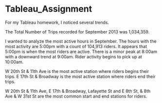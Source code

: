 # Tableau_Assignment
For my Tableau homework, I noticed several trends.

The Total Number of Trips recorded for September 2013 was 1,034,359.

I wanted to analyze the most active hours in September. The hours with the most activity are 5:00pm with a count of 104,913 riders. It appears that 5:00pm is when the most riders are active. There is a minor peak at 8:00am with a downward trend at 9:00am. Rider activity begins to pick up at 10:00am.

W 20th St & 11th Ave is the most active station where riders begins their trips.
E 17th St & Broadway is the most active station where riders end their trips.

W 20th St & 11th Ave, E 17th & Broadway, Lafayette St and E 8th St, & 8th Ave & W 31st St are the most common start and end stations for riders.
